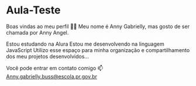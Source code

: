 # Aula-Teste

Boas vindas ao meu perfil 💙💙
Meu nome é Anny Gabrielly, mas gosto de ser chamada por Anny Angel.

Estou estudando na Alura
Estou me desenvolvendo na linguagem JavaScript
Utilizo esse espaço para minha organização e compartilhamento dos meu projetos desenvolvidos...

Você pode entrar em contato comigo 📫
Anny.gabrielly.buss@escola.pr.gov.br



